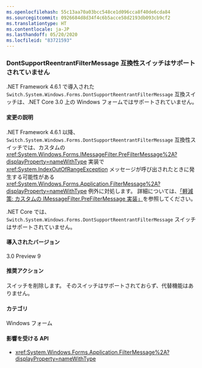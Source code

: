 ```yaml
---
ms.openlocfilehash: 55c13aa70a03bcc548ce1d096cca8f40de6cda84
ms.sourcegitcommit: 0926684d8d34f4c6b5acce58d2193db093cb9cf2
ms.translationtype: HT
ms.contentlocale: ja-JP
ms.lasthandoff: 05/20/2020
ms.locfileid: "83721593"
---
```

### <a name="dontsupportreentrantfiltermessage-compatibility-switch-not-supported"></a>DontSupportReentrantFilterMessage 互換性スイッチはサポートされていません

.NET Framework 4.6.1 で導入された `Switch.System.Windows.Forms.DontSupportReentrantFilterMessage` 互換スイッチは、.NET Core 3.0 上の Windows フォームではサポートされていません。

#### <a name="change-description"></a>変更の説明

.NET Framework 4.6.1 以降、`Switch.System.Windows.Forms.DontSupportReentrantFilterMessage` 互換性スイッチでは、カスタムの <xref:System.Windows.Forms.IMessageFilter.PreFilterMessage%2A?displayProperty=nameWithType> 実装で <xref:System.IndexOutOfRangeException> メッセージが呼び出されたときに発生する可能性がある <xref:System.Windows.Forms.Application.FilterMessage%2A?displayProperty=nameWithType> 例外に対処します。 詳細については、[「軽減策: カスタムの IMessageFilter.PreFilterMessage 実装」](~/docs/framework/migration-guide/mitigation-custom-imessagefilter-prefiltermessage-implementations.md)を参照してください。

.NET Core では、`Switch.System.Windows.Forms.DontSupportReentrantFilterMessage` スイッチはサポートされていません。

#### <a name="version-introduced"></a>導入されたバージョン

3.0 Preview 9

#### <a name="recommended-action"></a>推奨アクション

スイッチを削除します。 そのスイッチはサポートされておらず、代替機能はありません。

#### <a name="category"></a>カテゴリ

Windows フォーム

#### <a name="affected-apis"></a>影響を受ける API

- <xref:System.Windows.Forms.Application.FilterMessage%2A?displayProperty=nameWithType>

<!-- 

#### Affected APIs

- `M:System.Windows.Forms.Application.FilterMessage(System.Windows.Forms.Message)`

-->
